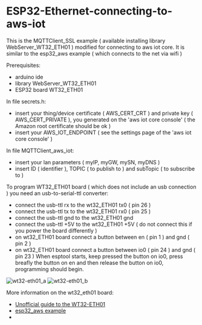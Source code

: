 # ESP32-Ethernet-connecting-to-aws-iot
This is the MQTTClient_SSL example ( available installing library WebServer_WT32_ETH01 ) modified for connecting to aws iot core.
It is similar to the esp32_aws example ( which connects to the net via wifi )

Prerequisites:
- arduino ide
- library WebServer_WT32_ETH01
- ESP32 board WT32_ETH01

In file secrets.h:
- insert your thing/device certificate ( AWS_CERT_CRT ) and private key ( AWS_CERT_PRIVATE ), you generated on the 'aws iot core console' ( the Amazon root certificate should be ok )
- insert your AWS_IOT_ENDPOINT ( see the settings page of the 'aws iot core console'  )

In file MQTTClient_aws_iot:
- insert your lan parameters ( myIP, myGW, mySN, myDNS )
- insert ID ( identifier ), TOPIC ( to publish to ) and subTopic ( to subscribe to )

To program WT32_ETH01 board ( which does not include an usb connection ) you need an usb-to-serial-ttl converter:
- connect the usb-ttl rx to the wt32_ETH01 tx0 ( pin 26 )
- connect the usb-ttl tx to the wt32_ETH01 rx0 ( pin 25 )
- connect the usb-ttl gnd to the wt32_ETH01 gnd
- connect the usb-ttl +5V to the wt32_ETH01 +5V ( do not connect this if you power the board differently )
- on wt32_ETH01 board connect a button between en ( pin 1 ) and gnd ( pin 2 )
- on wt32_ETH01 board connect a button between io0 ( pin 24 ) and gnd ( pin 23 )
When esptool starts, keep pressed the button on io0, press breafly the button on en and then release the button on io0, programming should begin.

![wt32-eth01_a](https://github.com/user-attachments/assets/fb0572c2-574e-49fb-8de9-6801417946cb)
![wt32-eth01_b](https://github.com/user-attachments/assets/480acd31-d88e-41e9-a835-ca398ab7b56a)


More information on the wt32_eth01 board:
- <a href="https://github.com/egnor/wt32-eth01?tab=readme-ov-file#unofficial-guide-to-the-wt32-eth01">Unofficial guide to the WT32-ETH01</a>
- <a href="https://aws.amazon.com/it/blogs/compute/building-an-aws-iot-core-device-using-aws-serverless-and-an-esp32/">esp32_aws example</a>
- <a href="using w5500 and EthernerESP32 library ( with esp32 platform 3 )"></a>
